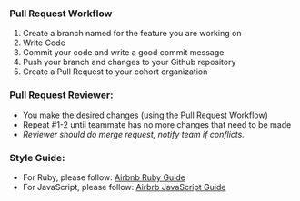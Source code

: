 ### Pull Request Workflow

1. Create a branch named for the feature you are working on
2. Write Code
3. Commit your code and write a good commit message
4. Push your branch and changes to your Github repository
5. Create a Pull Request to your cohort organization

### Pull Request Reviewer:
* You make the desired changes (using the Pull Request Workflow)
* Repeat #1-2 until teammate has no more changes that need to be made
* *Reviewer should do merge request, notify team if conflicts.*

### Style Guide:
* For Ruby, please follow: [Airbnb Ruby Guide](https://github.com/airbnb/ruby)
* For JavaScript, please follow: [Airbrb JavaScript Guide](https://github.com/airbnb/javascript)

